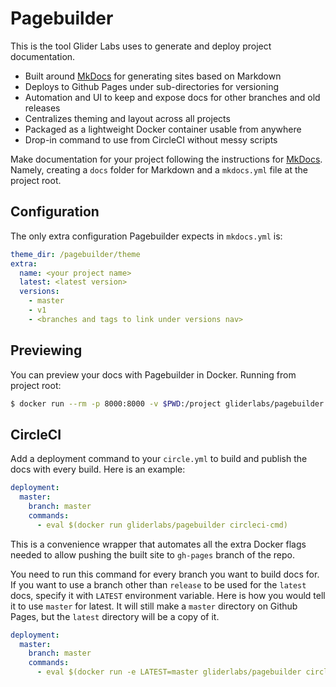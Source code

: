 # Pagebuilder

This is the tool Glider Labs uses to generate and deploy project documentation.

* Built around [MkDocs](http://www.mkdocs.org/) for generating sites based on Markdown
* Deploys to Github Pages under sub-directories for versioning
* Automation and UI to keep and expose docs for other branches and old releases
* Centralizes theming and layout across all projects
* Packaged as a lightweight Docker container usable from anywhere
* Drop-in command to use from CircleCI without messy scripts

Make documentation for your project following the instructions for [MkDocs](http://www.mkdocs.org/). Namely,
creating a `docs` folder for Markdown and a `mkdocs.yml` file at the project root.

## Configuration

The only extra configuration Pagebuilder expects in `mkdocs.yml` is:

```yaml
theme_dir: /pagebuilder/theme
extra:
  name: <your project name>
  latest: <latest version>
  versions:
    - master
    - v1
    - <branches and tags to link under versions nav>
```

## Previewing

You can preview your docs with Pagebuilder in Docker. Running from project root:

```bash
$ docker run --rm -p 8000:8000 -v $PWD:/project gliderlabs/pagebuilder mkdocs serve
```

## CircleCI

Add a deployment command to your `circle.yml` to build and publish the docs
with every build. Here is an example:

```yaml
deployment:
  master:
    branch: master
    commands:
      - eval $(docker run gliderlabs/pagebuilder circleci-cmd)
```

This is a convenience wrapper that automates all the extra Docker flags needed to
allow pushing the built site to `gh-pages` branch of the repo.

You need to run this command for every branch you want to build docs for. If
you want to use a branch other than `release` to be used for the `latest` docs,
specify it with `LATEST` environment variable. Here is how you would tell it to
use `master` for latest. It will still make a `master` directory on Github Pages,
but the `latest` directory will be a copy of it.

```yaml
deployment:
  master:
    branch: master
    commands:
      - eval $(docker run -e LATEST=master gliderlabs/pagebuilder circleci-cmd)
```
